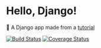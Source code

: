 # Hello, Django!

:memo: A Django app made from a [tutorial](https://docs.djangoproject.com/en/1.9/intro/) 

[![Build Status](https://travis-ci.org/felipemfp/hello-django.svg?branch=master)](https://travis-ci.org/felipemfp/hello-django) [![Coverage Status](https://coveralls.io/repos/github/felipemfp/hello-django/badge.svg?branch=master)](https://coveralls.io/github/felipemfp/hello-django?branch=master)
